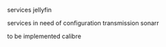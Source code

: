 services
jellyfin

services in need of configuration
transmission
sonarr

to be implemented
calibre
